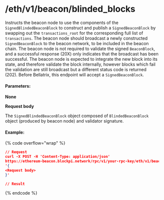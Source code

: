 # /eth/v1/beacon/blinded\_blocks

Instructs the beacon node to use the components of the `SignedBlindedBeaconBlock` to construct and publish a `SignedBeaconBlock` by swapping out the `transactions_root` for the corresponding full list of `transactions`. The beacon node should broadcast a newly constructed `SignedBeaconBlock` to the beacon network, to be included in the beacon chain. The beacon node is not required to validate the signed `BeaconBlock`, and a successful response (20X) only indicates that the broadcast has been successful. The beacon node is expected to integrate the new block into its state, and therefore validate the block internally, however blocks which fail the validation are still broadcast but a different status code is returned (202). Before Bellatrix, this endpoint will accept a `SignedBeaconBlock`.

#### P**arameters:**

**None**

**Request body**

The `SignedBlindedBeaconBlock` object composed of `BlindedBeaconBlock` object (produced by beacon node) and validator signature.

#### Example:

{% code overflow="wrap" %}
```json
// Request
curl -X POST -H 'Content-Type: application/json' 
https://ethereum-beacon.blockpi.network/rpc/v1/your-rpc-key/eth/v1/beacon/blinded_blocks
'{
<Request body>
}'

// Result

```
{% endcode %}
